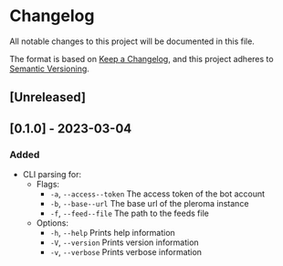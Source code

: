# Changelog
All notable changes to this project will be documented in this file.

The format is based on [Keep a Changelog](https://keepachangelog.com/en/1.0.0/),
and this project adheres to [Semantic Versioning](https://semver.org/spec/v2.0.0.html).

## [Unreleased]

## [0.1.0] - 2023-03-04
### Added
- CLI parsing for:
  - Flags:
    - `-a`, `--access--token` The access token of the bot account
    - `-b`, `--base--url`     The base url of the pleroma instance
    - `-f`, `--feed--file`    The path to the feeds file 
  - Options:
    - `-h`, `--help`          Prints help information
    - `-V`, `--version`       Prints version information
    - `-v`, `--verbose`       Prints verbose information
